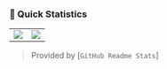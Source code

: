 

### 👀 Quick Statistics

<table>
  <tr>
    <td align="center" style="padding=0;width=50%;">
      <img align="center" style="padding=0;" src="https://github-readme-stats.vladfrangu.vercel.app/api/?username=vladfrangu&show_icons=true&title_color=4F8CC9&text_color=9f9f9f&bg_color=151515&hide_border=true&icon_color=4F8CC9&hide_title=true&count_private=true" />
    </td>
    <td align="center" style="padding=0;width=50%;">
      <img align="center" style="padding=0;" src="https://github-readme-stats.kieranrobson.vercel.app/api/top-langs/?username=vladfrangu&layout=compact&title_color=4F8CC9&text_color=9f9f9f&bg_color=151515&hide_border=true&icon_color=4F8CC9&hide=visual%20basic&count_private=true&extra=GAwesomeBot/bot,sharding-manager-next,api-next,web-next,bot-next,ts-template,worker-library,websocket-next;discordjs/discord.js,discord-api-types,discord.js-modules,collection;KlasaCommunityPlugins/no-mention-spam,tags,functions,channels-gateway,raw-events;auttaja/frontend;binarytf/binarytf;SolteraGG/StickyWallet,kotlin-plugin-base;Gay-Geeks/core,currency,leveling,utils,types,shop,modules-template;sapphiredev/utilities,framework,pieces,plugins,interactions;skyra-project/skyra,char;pfp-lgbt/frontend,pfp-lgbt-api;apify/browser-pool,apify-storage-local-js,apify-js,apify-client-js,apify-ts" />
    </td>
  </tr>
</table>

> Provided by [`GitHub Readme Stats`]
